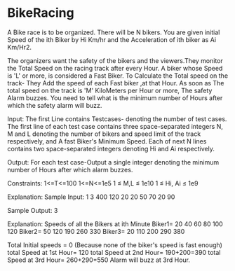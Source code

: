# BikeRacing
A Bike race is to be organized. There will be N bikers. You are given initial Speed of the ith Biker by Hi Km/hr and the Acceleration of ith biker as Ai Km/Hr2.

The organizers want the safety of the bikers and the viewers.They monitor the Total Speed on the racing track after every Hour. A biker whose Speed is 'L' or more, is considered a Fast Biker. To Calculate the Total speed on the track- They Add the speed of each Fast biker ,at that Hour. As soon as The total speed on the track is 'M' KiloMeters per Hour or more, The safety Alarm buzzes. You need to tell what is the minimum number of Hours after which the safety alarm will buzz.

Input: The first Line contains Testcases- denoting the number of test cases. The first line of each test case contains three space-separated integers N, M and L denoting the number of bikers and speed limit of the track respectively, and A fast Biker's Minimum Speed. Each of next N lines contains two space-separated integers denoting Hi and Ai respectively.

Output: For each test case-Output a single integer denoting the minimum number of Hours after which alarm buzzes.

Constraints: 1<=T<=100 1<=N<=1e5 1 ≤ M,L ≤ 1e10 1 ≤ Hi, Ai ≤ 1e9

Explanation: Sample Input: 1 3 400 120 20 20 50 70 20 90

Sample Output: 3

Explanation: Speeds of all the Bikers at ith Minute Biker1= 20 40 60 80 100 120 Biker2= 50 120 190 260 330 Biker3= 20 110 200 290 380

Total Initial speeds = 0 (Because none of the biker's speed is fast enough) total Speed at 1st Hour= 120 total Speed at 2nd Hour= 190+200=390 total Speed at 3rd Hour= 260+290=550 Alarm will buzz at 3rd Hour.
